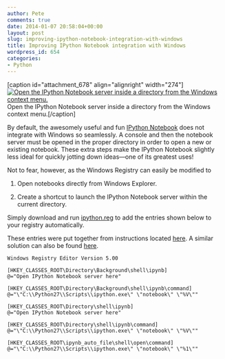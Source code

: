 ```yaml
---
author: Pete
comments: true
date: 2014-01-07 20:58:04+00:00
layout: post
slug: improving-ipython-notebook-integration-with-windows
title: Improving IPython Notebook integration with Windows
wordpress_id: 654
categories:
- Python
---
```


[caption id="attachment_678" align="alignright" width="274"][![Open the IPython Notebook server inside a directory from the Windows context menu.](http://petebachant.me/wp-content/uploads/2014/01/context_menu-274x300.png)](http://petebachant.me/wp-content/uploads/2014/01/context_menu.png) Open the IPython Notebook server inside a directory from the Windows context menu.[/caption]

By default, the awesomely useful and fun [IPython Notebook](http://ipython.org/notebook.html) does not integrate with Windows so seamlessly. A console and then the notebook server must be opened in the proper directory in order to open a new or existing notebook. These extra steps make the IPython Notebook slightly less ideal for quickly jotting down ideas—one of its greatest uses!

Not to fear, however, as the Windows Registry can easily be modified to 



	
  1. Open notebooks directly from Windows Explorer.

	
  2. Create a shortcut to launch the IPython Notebook server within the current directory.


Simply download and run [ipython.reg](https://drive.google.com/file/d/0BwMVIAlxIxfZVEZoUGpRVWdTTmM/edit?usp=sharing) to add the entries shown below to your registry automatically.

These entries were put together from instructions located [here](http://www.howtogeek.com/107965/how-to-add-any-application-shortcut-to-windows-explorers-context-menu/). A similar solution can also be found [here](http://cyrille.rossant.net/start-an-ipython-notebook-server-in-windows-explorer/).

    
    
    Windows Registry Editor Version 5.00
    
    [HKEY_CLASSES_ROOT\Directory\Background\shell\ipynb]
    @="Open IPython Notebook server here"
    
    [HKEY_CLASSES_ROOT\Directory\Background\shell\ipynb\command]
    @="\"C:\\Python27\\Scripts\\ipython.exe\" \"notebook\" \"%V\""
    
    [HKEY_CLASSES_ROOT\Directory\shell\ipynb]
    @="Open IPython Notebook server here"
    
    [HKEY_CLASSES_ROOT\Directory\shell\ipynb\command]
    @="\"C:\\Python27\\Scripts\\ipython.exe\" \"notebook\" \"%V\""
    
    [HKEY_CLASSES_ROOT\ipynb_auto_file\shell\open\command]
    @="\"C:\\Python27\\Scripts\\ipython.exe\" \"notebook\" \"%1\""
    
